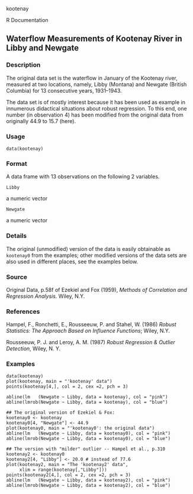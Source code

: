 kootenay

R Documentation

## Waterflow Measurements of Kootenay River in Libby and Newgate

### Description

The original data set is the waterflow in January of the Kootenay river,
measured at two locations, namely, Libby (Montana) and Newgate (British
Columbia) for 13 consecutive years, 1931–1943.

The data set is of mostly interest because it has been used as example in
innumerous didactical situations about robust regression. To this end, one
number (in observation 4) has been modified from the original data from
originally 44.9 to 15.7 (here).

### Usage

    data(kootenay)

### Format

A data frame with 13 observations on the following 2 variables.

`Libby`

a numeric vector

`Newgate`

a numeric vector

### Details

The original (unmodified) version of the data is easily obtainable as
`kootenay0` from the examples; other modified versions of the data sets are
also used in different places, see the examples below.

### Source

Original Data, p.58f of Ezekiel and Fox (1959), _Methods of Correlation and
Regression Analysis_. Wiley, N.Y.

### References

Hampel, F., Ronchetti, E., Rousseeuw, P. and Stahel, W. (1986) _Robust
Statistics: The Approach Based on Influence Functions_; Wiley, N.Y.

Rousseeuw, P. J. and Leroy, A. M. (1987) _Robust Regression & Outlier
Detection_, Wiley, N. Y.

### Examples

    
    data(kootenay)
    plot(kootenay, main = "'kootenay' data")
    points(kootenay[4,], col = 2, cex =2, pch = 3)
    
    abline(lm   (Newgate ~ Libby, data = kootenay), col = "pink")
    abline(lmrob(Newgate ~ Libby, data = kootenay), col = "blue")
    
    ## The original version of Ezekiel & Fox:
    kootenay0 <- kootenay
    kootenay0[4, "Newgate"] <- 44.9
    plot(kootenay0, main = "'kootenay0': the original data")
    abline(lm   (Newgate ~ Libby, data = kootenay0), col = "pink")
    abline(lmrob(Newgate ~ Libby, data = kootenay0), col = "blue")
    
    ## The version with "milder" outlier -- Hampel et al., p.310
    kootenay2 <- kootenay0
    kootenay2[4, "Libby"] <- 20.0 # instead of 77.6
    plot(kootenay2, main = "The 'kootenay2' data",
         xlim = range(kootenay[,"Libby"]))
    points(kootenay2[4,], col = 2, cex =2, pch = 3)
    abline(lm   (Newgate ~ Libby, data = kootenay2), col = "pink")
    abline(lmrob(Newgate ~ Libby, data = kootenay2), col = "blue")


